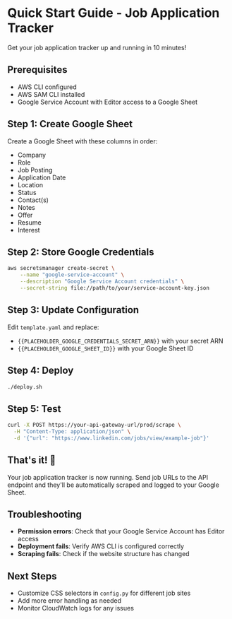 # Quick Start Guide - Job Application Tracker

Get your job application tracker up and running in 10 minutes!

## Prerequisites

- AWS CLI configured
- AWS SAM CLI installed
- Google Service Account with Editor access to a Google Sheet

## Step 1: Create Google Sheet

Create a Google Sheet with these columns in order:
- Company
- Role
- Job Posting
- Application Date
- Location
- Status
- Contact(s)
- Notes
- Offer
- Resume
- Interest

## Step 2: Store Google Credentials

```bash
aws secretsmanager create-secret \
    --name "google-service-account" \
    --description "Google Service Account credentials" \
    --secret-string file://path/to/your/service-account-key.json
```

## Step 3: Update Configuration

Edit `template.yaml` and replace:
- `{{PLACEHOLDER_GOOGLE_CREDENTIALS_SECRET_ARN}}` with your secret ARN
- `{{PLACEHOLDER_GOOGLE_SHEET_ID}}` with your Google Sheet ID

## Step 4: Deploy

```bash
./deploy.sh
```

## Step 5: Test

```bash
curl -X POST https://your-api-gateway-url/prod/scrape \
  -H "Content-Type: application/json" \
  -d '{"url": "https://www.linkedin.com/jobs/view/example-job"}'
```

## That's it! 🎉

Your job application tracker is now running. Send job URLs to the API endpoint and they'll be automatically scraped and logged to your Google Sheet.

## Troubleshooting

- **Permission errors**: Check that your Google Service Account has Editor access
- **Deployment fails**: Verify AWS CLI is configured correctly
- **Scraping fails**: Check if the website structure has changed

## Next Steps

- Customize CSS selectors in `config.py` for different job sites
- Add more error handling as needed
- Monitor CloudWatch logs for any issues 